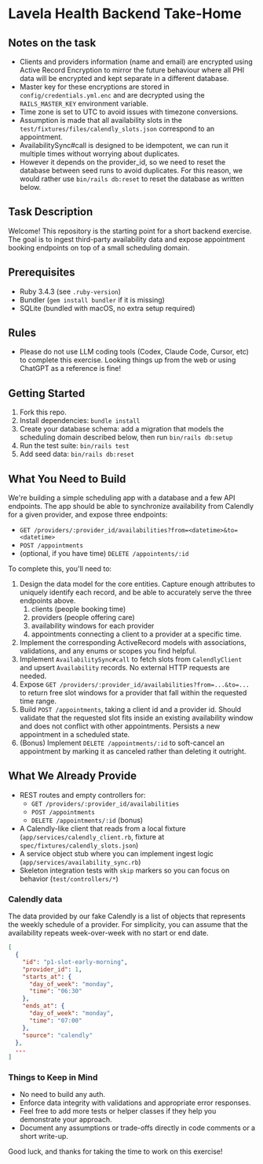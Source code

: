 # Lavela Health Backend Take-Home

## Notes on the task

- Clients and providers information (name and email) are encrypted using Active Record Encryption to mirror the future behaviour where all PHI data will be encrypted and kept separate in a different database.
- Master key for these encryptions are stored in `config/credentials.yml.enc` and are decrypted using the `RAILS_MASTER_KEY` environment variable.
- Time zone is set to UTC to avoid issues with timezone conversions.
- Assumption is made that all availability slots in the `test/fixtures/files/calendly_slots.json` correspond to an appointment.
- AvailabilitySync#call is designed to be idempotent, we can run it multiple times without worrying about duplicates.
- However it depends on the provider_id, so we need to reset the database between seed runs to avoid duplicates. For this reason, we would rather use `bin/rails db:reset` to reset the database as written below.

## Task Description

Welcome! This repository is the starting point for a short backend exercise. The goal is to ingest third-party availability data and expose appointment booking endpoints on top of a small scheduling domain.

## Prerequisites

- Ruby 3.4.3 (see `.ruby-version`)
- Bundler (`gem install bundler` if it is missing)
- SQLite (bundled with macOS, no extra setup required)

## Rules
- Please do not use LLM coding tools (Codex, Claude Code, Cursor, etc) to complete this exercise. Looking things up from the web or using ChatGPT as a reference is fine!

## Getting Started

1. Fork this repo.
2. Install dependencies: `bundle install`
3. Create your database schema: add a migration that models the scheduling domain described below, then run `bin/rails db:setup`
4. Run the test suite: `bin/rails test`
5. Add seed data: `bin/rails db:reset`

## What You Need to Build

We're building a simple scheduling app with a database and a few API endpoints. The app should be able to synchronize availability from Calendly for a given provider,
and expose three endpoints:
* `GET /providers/:provider_id/availabilities?from=<datetime>&to=<datetime>`
* `POST /appointments`
* (optional, if you have time) `DELETE /appointents/:id`

To complete this, you'll need to:

1. Design the data model for the core entities. Capture enough attributes to uniquely identify each record, and be able to accurately serve the three endpoints above.
    1. clients (people booking time)
    2. providers (people offering care)
    3. availability windows for each provider
    4. appointments connecting a client to a provider at a specific time.
2. Implement the corresponding ActiveRecord models with associations, validations, and any enums or scopes you find helpful.
3. Implement `AvailabilitySync#call` to fetch slots from `CalendlyClient` and upsert `Availability` records. No external HTTP requests are needed.
4. Expose `GET /providers/:provider_id/availabilities?from=...&to=...` to return free slot windows for a provider that fall within the requested time range.
5. Build `POST /appointments`, taking a client id and a provider id. Should validate that the requested slot fits inside an existing availability window and does not conflict with other appointments. Persists a new appointment in a scheduled state.
6. (Bonus) Implement `DELETE /appointments/:id` to soft-cancel an appointment by marking it as canceled rather than deleting it outright.

## What We Already Provide

- REST routes and empty controllers for:
  - `GET /providers/:provider_id/availabilities`
  - `POST /appointments`
  - `DELETE /appointments/:id` (bonus)
- A Calendly-like client that reads from a local fixture (`app/services/calendly_client.rb`, fixture at `spec/fixtures/calendly_slots.json`)
- A service object stub where you can implement ingest logic (`app/services/availability_sync.rb`)
- Skeleton integration tests with `skip` markers so you can focus on behavior (`test/controllers/*`)


### Calendly data

The data provided by our fake Calendly is a list of objects that represents the weekly schedule of a provider. For simplicity, you can assume that the availability repeats week-over-week with no start or end date.
```json
[
  {
    "id": "p1-slot-early-morning",
    "provider_id": 1,
    "starts_at": {
      "day_of_week": "monday",
      "time": "06:30"
    },
    "ends_at": {
      "day_of_week": "monday",
      "time": "07:00"
    },
    "source": "calendly"
  },
  ...
]
```


### Things to Keep in Mind

- No need to build any auth.
- Enforce data integrity with validations and appropriate error responses.
- Feel free to add more tests or helper classes if they help you demonstrate your approach.
- Document any assumptions or trade-offs directly in code comments or a short write-up.

Good luck, and thanks for taking the time to work on this exercise!
